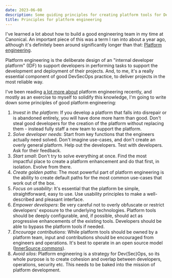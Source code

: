 ```yaml
---
date: 2023-06-08
description: Some guiding principles for creating platform tools for DevSecOps enablement
title: Principles for platform engineering
---
```


I've learned a lot about how to build a good engineering team in my time at Canonical. An important piece of this was a term I ran into about a year ago, although it's definitely been around significantly longer than that: [Platform engineering](https://thenewstack.io/devops-is-dead-embrace-platform-engineering/).

Platform engineering is the deliberate design of an "internal developer platform" (IDF) to support developers in performing tasks to support the development and deployment of their projects. And, to me, it's a really essential component of good DevSecOps practice, to deliver projects in the most reliable way.

I've been reading [a lot more about](https://octopus.com/devops/platform-engineering/patterns-anti-patterns/) platform engineering recently, and mostly as an exercise to myself to solidify this knowledge, I'm going to write down some principles of good platform engineering:

1. *Invest in the platform*: If you develop a platform that falls into disrepair or is abandoned entirely, you will have done more harm than good. Don't steal good developers for the creation of the platform without replacing them - instead fully staff a new team to support the platform.
2. *Solve developer needs*: Start from key functions that the engineers actually need solved. Don't imagine use-cases, and don't create an overly general platform. Help out the developers. Test with developers. Ask for their feedback.
3. *Start small*: Don't try to solve everything at once. Find the most impactful place to create a platform enhancement and do that first, in isolation. Evolve from there.
4. *Create golden paths*: The most powerful part of platform engineering is the ability to create default paths for the most common use-cases that work out of the box.
5. *Focus on usability*: It's essential that the platform be simple, straightforward, easy to use. Use usability principles to make a well-described and pleasant interface.
6. *Empower developers*: Be very careful not to overly obfuscate or restrict developers' exposure to the underlying technologies. Platform tools should be deeply configurable, and, if possible, should act as progressive enhancements of the existing tools. Developers should be able to bypass the platform tools if needed.
7. *Encourage contributions*: While platform tools should be owned by a platform team, input and contributions should be encouraged from engineers and operations. It's best to operate in an open source model ([InnerSource commons](https://innersourcecommons.org/)).
8. *Avoid silos*: Platform engineering is a strategy for Dev(Sec)Ops, so its whole purpose is to create cohesion and overlap between developers, operations, security etc. This needs to be baked into the mission of platform development.
